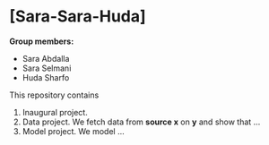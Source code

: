 # \[Sara-Sara-Huda\]

**Group members:**
- Sara Abdalla
- Sara Selmani
- Huda Sharfo

This repository contains  
1. Inaugural project. 
2. Data project. We fetch data from **source x** on **y** and show that ...
3. Model project. We model ...
